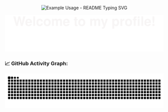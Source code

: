 <p align="center">
  <img src="https://readme-typing-svg.demolab.com/?lines=欢迎来到;芜的欣的主场!&font=Fira%20Code&center=true&width=380&height=50&duration=4000&pause=1000" alt="Example Usage - README Typing SVG">
</p>

![](Bottom_up.svg)

<!--   GitHub stats graph -->
### 📈 GitHub Activity Graph:
![Nicaprio's github activity graph](https://raw.githubusercontent.com/BEPb/BEPb/output/github-contribution-grid-snake.svg)




<!--
**nicaprio7/nicaprio7** is a ✨ _special_ ✨ repository because its `README.md` (this file) appears on your GitHub profile.

Here are some ideas to get you started:

- 🔭 I’m currently working on ...
- 🌱 I’m currently learning ...
- 👯 I’m looking to collaborate on ...
- 🤔 I’m looking for help with ...
- 💬 Ask me about ...
- 📫 How to reach me: ...
- 😄 Pronouns: ...
- ⚡ Fun fact: ...
-->
